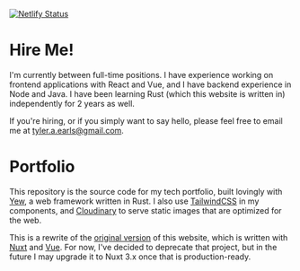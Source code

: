 [![Netlify Status](https://api.netlify.com/api/v1/badges/1a87725e-4809-4747-84ba-36365d64e4a7/deploy-status)](https://app.netlify.com/sites/lucky-daifuku-8ecef4/deploys)

# Hire Me!
I'm currently between full-time positions. I have experience working on frontend applications with React and Vue, and I have backend experience in Node and Java. I have been learning Rust (which this website is written in) independently for 2 years as well.

If you're hiring, or if you simply want to say hello, please feel free to email me at [tyler.a.earls@gmail.com](mailto:tyler.a.earls@gmail.com).

# Portfolio
This repository is the source code for my tech portfolio, built lovingly with [Yew](https://www.yew.rs), a web framework written in Rust. I also use [TailwindCSS](https://tailwindcss.com) in my components, and [Cloudinary](https://cloudinary.com) to serve static images that are optimized for the web.

This is a rewrite of the [original version](https://github.com/taearls/portfolio-nuxt) of this website, which is written with [Nuxt](https://nuxtjs.org) and [Vue](https://vuejs.org). For now, I've decided to deprecate that project, but in the future I may upgrade it to Nuxt 3.x once that is production-ready.

